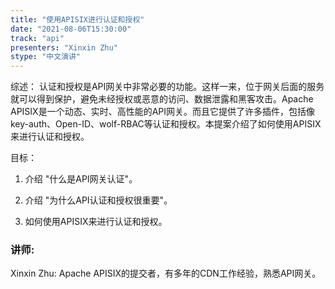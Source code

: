 ```yaml
---
title: "使用APISIX进行认证和授权"
date: "2021-08-06T15:30:00" 
track: "api"
presenters: "Xinxin Zhu"
stype: "中文演讲"
---
```

综述：
 认证和授权是API网关中非常必要的功能。这样一来，位于网关后面的服务就可以得到保护，避免未经授权或恶意的访问、数据泄露和黑客攻击。Apache APISIX是一个动态、实时、高性能的API网关。而且它提供了许多插件，包括像key-auth、Open-ID、wolf-RBAC等认证和授权。本提案介绍了如何使用APISIX来进行认证和授权。
 
目标：
 
 1. 介绍 "什么是API网关认证"。
 
 2. 介绍 "为什么API认证和授权很重要"。
 
 3. 如何使用APISIX来进行认证和授权。
 ### 讲师: 
 Xinxin Zhu:  Apache APISIX的提交者，有多年的CDN工作经验，熟悉API网关。